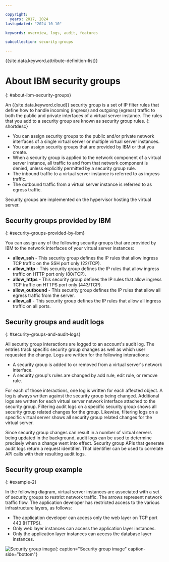 ```yaml
---

copyright:
  years: 2017, 2024
lastupdated: "2024-10-10"

keywords: overview, logs, audit, features

subcollection: security-groups

---
```


{{site.data.keyword.attribute-definition-list}}

# About IBM security groups
{: #about-ibm-security-groups}

An {{site.data.keyword.cloud}} security group is a set of IP filter rules that define how to handle incoming (ingress) and
outgoing (egress) traffic to both the public and private interfaces of a virtual server instance. The rules that you add to a security group are known as security group rules.
{: shortdesc}

* You can assign security groups to the public and/or private network interfaces of a single virtual server or multiple virtual server instances.
* You can assign security groups that are provided by IBM or that you create.
* When a security group is applied to the network component of a virtual server instance, all traffic to and from that network component is denied, unless explicitly permitted by a security group rule.
* The inbound traffic to a virtual server instance is referred to as ingress traffic.
* The outbound traffic from a virtual server instance is referred to as egress traffic.

Security groups are implemented on the hypervisor hosting the virtual server.

## Security groups provided by IBM
{: #security-groups-provided-by-ibm}

You can assign any of the following security groups that are provided by IBM to the network interfaces of your virtual server instances:

* **allow_ssh** - This security group defines the IP rules that allow ingress TCP traffic on the SSH port only (22/TCP).
* **allow_http** - This security group defines the IP rules that allow ingress traffic on HTTP port only (80/TCP).
* **allow_https** - This security group defines the IP rules that allow ingress TCP traffic on HTTPS port only (443/TCP).
* **allow_outbound** - This security group defines the IP rules that allow all egress traffic from the server.
* **allow_all** - This security group defines the IP rules that allow all ingress traffic on all ports.

## Security groups and audit logs
{: #security-groups-and-audit-logs}

All security group interactions are logged to an account's audit log. The entries track specific security group changes as well as which user requested the change. Logs are written for the following interactions:
* A security group is added to or removed from a virtual server's network interface.
* A security group's rules are changed by add rule, edit rule, or remove rule.

For each of those interactions, one log is written for each affected object. A log is always written against the security group being changed. Additional logs are written for each virtual server network interface attached to the security group. Filtering audit logs on a specific security group shows all security group related changes for the group. Likewise, filtering logs on a specific virtual server shows all security group related changes for the virtual server.

Since security group changes can result in a number of virtual servers being updated in the background, audit logs can be used to determine precisely when a change went into effect.  Security group APIs that generate audit logs return a request identifier. That identifier can be used to correlate API calls with their resulting audit logs.

## Security group example
{: #example-2}

In the following diagram, virtual server instances are associated with a set of security groups to restrict network traffic. The arrows represent network traffic flow. The application developer has restricted access to the various infrastructure layers, as follows:

* The application developer can access only the web layer on TCP port 443 (HTTPS).
* Only web layer instances can access the application layer instances.
* Only the application layer instances can access the database layer instances.

![Security group image](images/SecurityGroups.png "Image shows the flow of network traffic with a set of security groups enabled"){: caption="Security group image" caption-side="bottom"}
